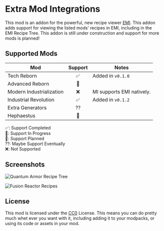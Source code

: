 # Extra Mod Integrations

This mod is an addon for the powerful, new recipe viewer [EMI]. This addon adds support for viewing the listed mods' recipes in EMI, including in the EMI Recipe Tree. This addon is still under construction and support for more mods is planned!

[EMI]: https://modrinth.com/mod/emi

## Supported Mods

| Mod                      | Support | Notes                     |
|--------------------------|:-------:|---------------------------|
| Tech Reborn              |    ✅   | Added in `v0.1.0`         |
| Advanced Reborn          |    🔲   |                           |
| Modern Industrialization |    ❌   | MI supports EMI natively. |
| Industrial Revolution    |    ✅   | Added in `v0.1.2`         |
| Extra Generators         |    ⁇   |                           |
| Hephaestus               |    🚧   |                           |

✅: Support Completed<br>
🚧: Support In Progress<br>
🔲: Support Planned<br>
⁇: Maybe Support Eventually<br>
❌: Not Supported<br>

## Screenshots

![Quantum Armor Recipe Tree](https://cdn-raw.modrinth.com/data/bpRHnWUb/images/274b2566e63966a9cd6554b98352fab1874a00cd.png)

![Fusion Reactor Recipes](https://cdn.modrinth.com/data/bpRHnWUb/images/4909b816de6dbd612a821e0a54e0460914cb6fb4.png)

## License

This mod is licensed under the [CC0] License. This means you can do pretty much whet ever you want with it, including
adding it to your modpacks, or using its code or assets in your mod.

[CC0]: https://creativecommons.org/publicdomain/zero/1.0/
